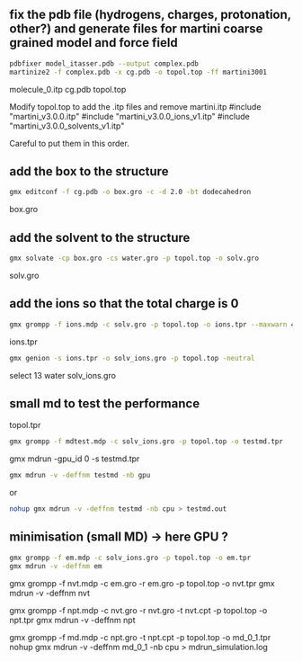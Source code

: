 ## fix the pdb file (hydrogens, charges, protonation, other?) and generate files for martini coarse grained model and force field
```bash
pdbfixer model_itasser.pdb --output complex.pdb 
martinize2 -f complex.pdb -x cg.pdb -o topol.top -ff martini3001
```
molecule_0.itp
cg.pdb
topol.top

Modify topol.top to add the .itp files and remove martini.itp
#include "martini_v3.0.0.itp"
#include "martini_v3.0.0_ions_v1.itp"
#include "martini_v3.0.0_solvents_v1.itp"

Careful to put them in this order.

## add the box to the structure
```bash
gmx editconf -f cg.pdb -o box.gro -c -d 2.0 -bt dodecahedron
```
box.gro

## add the solvent to the structure
```bash
gmx solvate -cp box.gro -cs water.gro -p topol.top -o solv.gro 
```
solv.gro

## add the ions so that the total charge is 0 

```bash
gmx grompp -f ions.mdp -c solv.gro -p topol.top -o ions.tpr --maxwarn 4
```
ions.tpr
```bash
gmx genion -s ions.tpr -o solv_ions.gro -p topol.top -neutral
```
select 13 water
solv_ions.gro

## small md to test the performance

topol.tpr

```bash
gmx grompp -f mdtest.mdp -c solv_ions.gro -p topol.top -o testmd.tpr
```
gmx mdrun -gpu_id 0 -s testmd.tpr
```bash
gmx mdrun -v -deffnm testmd -nb gpu
```
or
```bash
nohup gmx mdrun -v -deffnm testmd -nb cpu > testmd.out
```

## minimisation (small MD) -> here GPU ?
```bash
gmx grompp -f em.mdp -c solv_ions.gro -p topol.top -o em.tpr
gmx mdrun -v -deffnm em
```

gmx grompp -f nvt.mdp -c em.gro -r em.gro -p topol.top -o nvt.tpr
gmx mdrun -v -deffnm nvt



gmx grompp -f npt.mdp -c nvt.gro -r nvt.gro -t nvt.cpt -p topol.top -o npt.tpr
gmx mdrun -v -deffnm npt


gmx grompp -f md.mdp -c npt.gro -t npt.cpt -p topol.top -o md_0_1.tpr
nohup gmx mdrun -v -deffnm md_0_1 -nb cpu > mdrun_simulation.log
